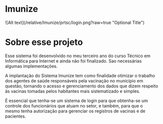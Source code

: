 <h1>Imunize</h1>
![Alt text](/relative/Imunize/prtsc/login.png?raw=true "Optional Title")
<h1>Sobre esse projeto</h1>
<p>Esse sistema foi desenvolvido no meu terceiro ano do curso Técnico em Informática para Internet e ainda não foi finalizado. Sao necessárias algumas implementações.</p>
<p>A implantação do Sistema Imunize tem como finalidade otimizar o trabalho dos agentes de saúde responsáveis pela vacinação no município em questão, tornando o acesso e gerenciamento dos dados que dizem respeito às vacinas tomadas pelos habitantes mais sistematizado e simples.</p>
<p>É essencial que tenha-se um sistema de login para que obtenha-se um controle dos funcionários que atuam no setor, e também, para que o mesmo tenha autorização para gerenciar os registros de vacinas e de pacientes.
</p>
